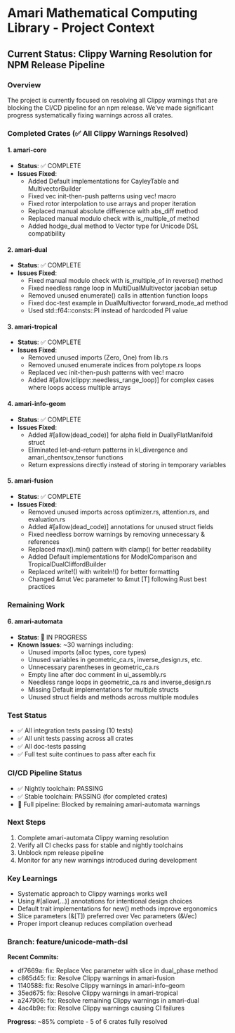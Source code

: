 # Amari Mathematical Computing Library - Project Context

## Current Status: Clippy Warning Resolution for NPM Release Pipeline

### Overview
The project is currently focused on resolving all Clippy warnings that are blocking the CI/CD pipeline for an npm release. We've made significant progress systematically fixing warnings across all crates.

### Completed Crates (✅ All Clippy Warnings Resolved)

#### 1. amari-core
- **Status**: ✅ COMPLETE
- **Issues Fixed**:
  - Added Default implementations for CayleyTable and MultivectorBuilder
  - Fixed vec init-then-push patterns using vec! macro
  - Fixed rotor interpolation to use arrays and proper iteration
  - Replaced manual absolute difference with abs_diff method
  - Replaced manual modulo check with is_multiple_of method
  - Added hodge_dual method to Vector type for Unicode DSL compatibility

#### 2. amari-dual
- **Status**: ✅ COMPLETE
- **Issues Fixed**:
  - Fixed manual modulo check with is_multiple_of in reverse() method
  - Fixed needless range loop in MultiDualMultivector jacobian setup
  - Removed unused enumerate() calls in attention function loops
  - Fixed doc-test example in DualMultivector forward_mode_ad method
  - Used std::f64::consts::PI instead of hardcoded PI value

#### 3. amari-tropical
- **Status**: ✅ COMPLETE
- **Issues Fixed**:
  - Removed unused imports (Zero, One) from lib.rs
  - Removed unused enumerate indices from polytope.rs loops
  - Replaced vec init-then-push patterns with vec! macro
  - Added #[allow(clippy::needless_range_loop)] for complex cases where loops access multiple arrays

#### 4. amari-info-geom
- **Status**: ✅ COMPLETE
- **Issues Fixed**:
  - Added #[allow(dead_code)] for alpha field in DuallyFlatManifold struct
  - Eliminated let-and-return patterns in kl_divergence and amari_chentsov_tensor functions
  - Return expressions directly instead of storing in temporary variables

#### 5. amari-fusion
- **Status**: ✅ COMPLETE
- **Issues Fixed**:
  - Removed unused imports across optimizer.rs, attention.rs, and evaluation.rs
  - Added #[allow(dead_code)] annotations for unused struct fields
  - Fixed needless borrow warnings by removing unnecessary & references
  - Replaced max().min() pattern with clamp() for better readability
  - Added Default implementations for ModelComparison and TropicalDualCliffordBuilder
  - Replaced write!() with writeln!() for better formatting
  - Changed &mut Vec<T> parameter to &mut [T] following Rust best practices

### Remaining Work

#### 6. amari-automata
- **Status**: 🚧 IN PROGRESS
- **Known Issues**: ~30 warnings including:
  - Unused imports (alloc types, core types)
  - Unused variables in geometric_ca.rs, inverse_design.rs, etc.
  - Unnecessary parentheses in geometric_ca.rs
  - Empty line after doc comment in ui_assembly.rs
  - Needless range loops in geometric_ca.rs and inverse_design.rs
  - Missing Default implementations for multiple structs
  - Unused struct fields and methods across multiple modules

### Test Status
- ✅ All integration tests passing (10 tests)
- ✅ All unit tests passing across all crates
- ✅ All doc-tests passing
- ✅ Full test suite continues to pass after each fix

### CI/CD Pipeline Status
- ✅ Nightly toolchain: PASSING
- ✅ Stable toolchain: PASSING (for completed crates)
- 🚧 Full pipeline: Blocked by remaining amari-automata warnings

### Next Steps
1. Complete amari-automata Clippy warning resolution
2. Verify all CI checks pass for stable and nightly toolchains
3. Unblock npm release pipeline
4. Monitor for any new warnings introduced during development

### Key Learnings
- Systematic approach to Clippy warnings works well
- Using #[allow(...)] annotations for intentional design choices
- Default trait implementations for new() methods improve ergonomics
- Slice parameters (&[T]) preferred over Vec parameters (&Vec<T>)
- Proper import cleanup reduces compilation overhead

### Branch: feature/unicode-math-dsl
**Recent Commits:**
- df7669a: fix: Replace Vec parameter with slice in dual_phase method
- c865d45: fix: Resolve Clippy warnings in amari-fusion
- 1140588: fix: Resolve Clippy warnings in amari-info-geom
- 35ed675: fix: Resolve Clippy warnings in amari-tropical
- a247906: fix: Resolve remaining Clippy warnings in amari-dual
- 4ac4b9e: fix: Resolve Clippy warnings causing CI failures

**Progress**: ~85% complete - 5 of 6 crates fully resolved